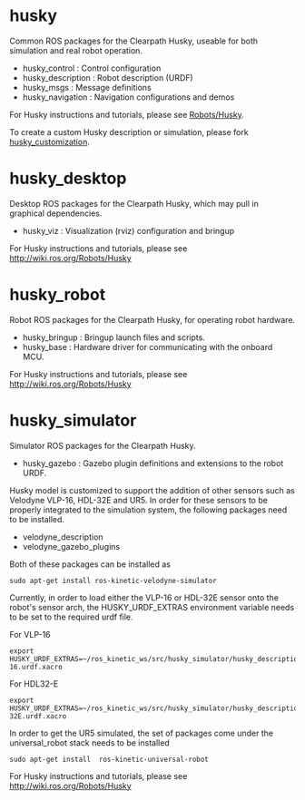 husky
=====

Common ROS packages for the Clearpath Husky, useable for both simulation and
real robot operation.

 - husky_control : Control configuration
 - husky_description : Robot description (URDF)
 - husky_msgs : Message definitions
 - husky_navigation : Navigation configurations and demos

For Husky instructions and tutorials, please see [Robots/Husky](http://wiki.ros.org/Robots/Husky).

To create a custom Husky description or simulation, please fork [husky_customization](https://github.com/husky/husky_customization).

husky_desktop
=============

Desktop ROS packages for the Clearpath Husky, which may pull in graphical dependencies.

 - husky_viz : Visualization (rviz) configuration and bringup

For Husky instructions and tutorials, please see http://wiki.ros.org/Robots/Husky

husky_robot
===========

Robot ROS packages for the Clearpath Husky, for operating robot hardware.

 - husky_bringup : Bringup launch files and scripts.
 - husky_base : Hardware driver for communicating with the onboard MCU.

For Husky instructions and tutorials, please see http://wiki.ros.org/Robots/Husky

husky_simulator
==============

Simulator ROS packages for the Clearpath Husky.

 - husky_gazebo : Gazebo plugin definitions and extensions to the robot URDF.

Husky model is customized to support the addition of other sensors such as Velodyne VLP-16, HDL-32E and UR5. In order for these sensors to be properly integrated to the simulation system, the following packages need to be installed.

 - velodyne_description
 - velodyne_gazebo_plugins
 
Both of these packages can be installed as
```
sudo apt-get install ros-kinetic-velodyne-simulator
```
Currently, in order to load either the VLP-16 or HDL-32E sensor onto the robot's sensor arch, the HUSKY_URDF_EXTRAS environment variable needs to be set to the required urdf file.

For VLP-16
```
export HUSKY_URDF_EXTRAS=~/ros_kinetic_ws/src/husky_simulator/husky_description/urdf/accessories/VLP-16.urdf.xacro
```
For HDL32-E
```
export HUSKY_URDF_EXTRAS=~/ros_kinetic_ws/src/husky_simulator/husky_description/urdf/accessories/HDL-32E.urdf.xacro
```

In order to get the UR5 simulated, the set of packages come under the universal_robot stack needs to be installed 
```
sudo apt-get install  ros-kinetic-universal-robot
```


For Husky instructions and tutorials, please see http://wiki.ros.org/Robots/Husky
